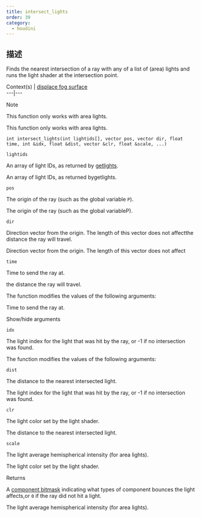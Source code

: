 ```yaml
---
title: intersect_lights
order: 39
category:
  - houdini
---
```

    
## 描述

Finds the nearest intersection of a ray with any of a list of (area) lights
and runs the light shader at the intersection point.

Context(s) | [displace](../contexts/displace.html)[
fog](../contexts/fog.html)[ surface](../contexts/surface.html)  
---|---

Note

This function only works with area lights.

This function only works with area lights.

`int intersect_lights(int lightids[], vector pos, vector dir, float time, int &idx, float &dist, vector &clr, float &scale, ...)`

`lightids`

An array of light IDs, as returned by [getlights](getlights.html "Returns an
array of light identifiers for the currently shaded surface.").

An array of light IDs, as returned bygetlights.

`pos`

The origin of the ray (such as the global variable `P`).

The origin of the ray (such as the global variableP).

`dir`

Direction vector from the origin. The length of this vector does not affectthe
distance the ray will travel.

Direction vector from the origin. The length of this vector does not affect

`time`

Time to send the ray at.

the distance the ray will travel.

The function modifies the values of the following arguments:

Time to send the ray at.

Show/hide arguments

`idx`

The light index for the light that was hit by the ray, or -1 if no
intersection was found.

The function modifies the values of the following arguments:

`dist`

The distance to the nearest intersected light.

The light index for the light that was hit by the ray, or -1 if no
intersection was found.

`clr`

The light color set by the light shader.

The distance to the nearest intersected light.

`scale`

The light average hemispherical intensity (for area lights).

The light color set by the light shader.

Returns

A [component bitmask](bouncemask.html) indicating what types of component
bounces the light affects,or `0` if the ray did not hit a light.

The light average hemispherical intensity (for area lights).
